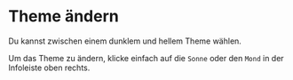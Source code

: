 # Theme ändern

Du kannst zwischen einem dunklem und hellem Theme wählen.

Um das Theme zu ändern, klicke einfach auf die `Sonne` oder den `Mond` in der Infoleiste oben rechts.
